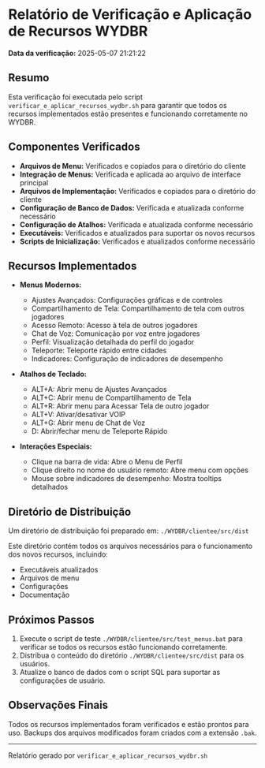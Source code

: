 # Relatório de Verificação e Aplicação de Recursos WYDBR

**Data da verificação:** 2025-05-07 21:21:22

## Resumo

Esta verificação foi executada pelo script `verificar_e_aplicar_recursos_wydbr.sh` para garantir que todos os recursos implementados estão presentes e funcionando corretamente no WYDBR.

## Componentes Verificados

- **Arquivos de Menu:** Verificados e copiados para o diretório do cliente
- **Integração de Menus:** Verificada e aplicada ao arquivo de interface principal
- **Arquivos de Implementação:** Verificados e copiados para o diretório do cliente
- **Configuração de Banco de Dados:** Verificada e atualizada conforme necessário
- **Configuração de Atalhos:** Verificada e atualizada conforme necessário
- **Executáveis:** Verificados e atualizados para suportar os novos recursos
- **Scripts de Inicialização:** Verificados e atualizados conforme necessário

## Recursos Implementados

- **Menus Modernos:**
  - Ajustes Avançados: Configurações gráficas e de controles
  - Compartilhamento de Tela: Compartilhamento de tela com outros jogadores
  - Acesso Remoto: Acesso à tela de outros jogadores
  - Chat de Voz: Comunicação por voz entre jogadores
  - Perfil: Visualização detalhada do perfil do jogador
  - Teleporte: Teleporte rápido entre cidades
  - Indicadores: Configuração de indicadores de desempenho

- **Atalhos de Teclado:**
  - ALT+A: Abrir menu de Ajustes Avançados
  - ALT+C: Abrir menu de Compartilhamento de Tela
  - ALT+R: Abrir menu para Acessar Tela de outro jogador
  - ALT+V: Ativar/desativar VOIP
  - ALT+G: Abrir menu de Chat de Voz
  - D: Abrir/fechar menu de Teleporte Rápido

- **Interações Especiais:**
  - Clique na barra de vida: Abre o Menu de Perfil
  - Clique direito no nome do usuário remoto: Abre menu com opções
  - Mouse sobre indicadores de desempenho: Mostra tooltips detalhados

## Diretório de Distribuição

Um diretório de distribuição foi preparado em: `./WYDBR/clientee/src/dist`

Este diretório contém todos os arquivos necessários para o funcionamento dos novos recursos, incluindo:
- Executáveis atualizados
- Arquivos de menu
- Configurações
- Documentação

## Próximos Passos

1. Execute o script de teste `./WYDBR/clientee/src/test_menus.bat` para verificar se todos os recursos estão funcionando corretamente.
2. Distribua o conteúdo do diretório `./WYDBR/clientee/src/dist` para os usuários.
3. Atualize o banco de dados com o script SQL para suportar as configurações de usuário.

## Observações Finais

Todos os recursos implementados foram verificados e estão prontos para uso. Backups dos arquivos modificados foram criados com a extensão `.bak`.

---

Relatório gerado por `verificar_e_aplicar_recursos_wydbr.sh`
